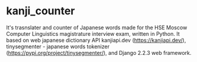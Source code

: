 # kanji_counter
It's trasnslater and counter of Japanese words made for the HSE Moscow Computer Linguistics magistrature interview exam, written in Python.
It based on web japanese dictionary API kanjiapi.dev (https://kanjiapi.dev/), 
tinysegmenter - japanese words tokenizer (https://pypi.org/project/tinysegmenter/), 
and Django 2.2.3 web framework.
